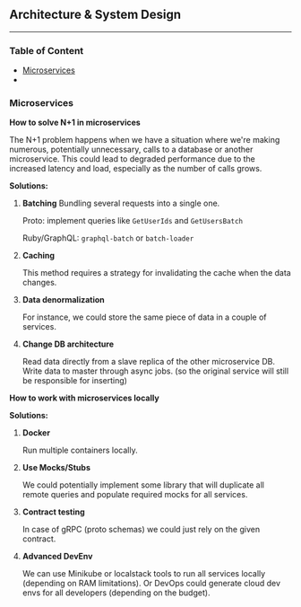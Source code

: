 ## Architecture & System Design

***

### Table of Content
  - [Microservices](#microservices)
  - []()



### <a id="base"></a> Microservices


**How to solve N+1 in microservices**

The N+1 problem happens when we have a situation where we're making numerous, potentially unnecessary, calls to a database or another microservice. This could lead to degraded performance due to the increased latency and load, especially as the number of calls grows.

**Solutions:**

1. **Batching**
    Bundling several requests into a single one.

    Proto: implement queries like `GetUserIds` and `GetUsersBatch`

    Ruby/GraphQL: `graphql-batch` or `batch-loader`


2. **Caching**

    This method requires a strategy for invalidating the cache when the data changes.

3. **Data denormalization**

    For instance, we could store the same piece of data in a couple of services.

4. **Change DB architecture**

    Read data directly from a slave replica of the other microservice DB.
    Write data to master through async jobs. (so the original service will still be responsible for inserting)


**How to work with microservices locally**

**Solutions:**

1. **Docker**

    Run multiple containers locally.

2. **Use Mocks/Stubs**

    We could potentially implement some library that will duplicate all remote queries and populate required mocks for all services.

3. **Contract testing**

    In case of gRPC (proto schemas) we could just rely on the given contract.

4. **Advanced DevEnv**

    We can use Minikube or localstack tools to run all services locally (depending on RAM limitations). Or DevOps could generate cloud dev envs for all developers (depending on the budget).